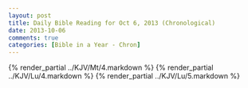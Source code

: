 ```yaml
---
layout: post
title: Daily Bible Reading for Oct 6, 2013 (Chronological)
date: 2013-10-06
comments: true
categories: [Bible in a Year - Chron]
---
```

{% render_partial ../KJV/Mt/4.markdown %}
{% render_partial ../KJV/Lu/4.markdown %}
{% render_partial ../KJV/Lu/5.markdown %}
